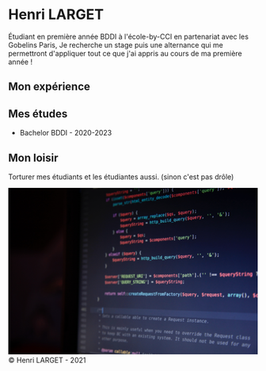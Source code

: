 # Henri LARGET

Étudiant en première année BDDI à l'école-by-CCI en partenariat avec les Gobelins Paris,
Je recherche un stage puis une alternance qui me permettront d'appliquer tout ce que j'ai appris 
au cours de ma première année !
## Mon expérience
<!-- on détaillera plus tard-->
## Mes études
- Bachelor BDDI - 2020-2023
<!-- on détaillera plus tard-->
## Mon loisir
Torturer mes étudiants et les étudiantes aussi. (sinon c'est pas drôle)

![](code.jpg)
©️ Henri LARGET - 2021
